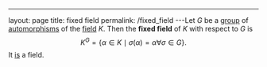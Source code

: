 ---
 layout: page
 title: fixed field
 permalink: /fixed_field
---Let $G$ be a [group](https://defsmath.github.io/DefsMath/group) of [automorphisms](https://defsmath.github.io/DefsMath/automorphism_group) of the [field](https://defsmath.github.io/DefsMath/field) $K$. Then the **fixed field** of $K$ with respect to $G$ is $$K^G = \{\alpha\in K\mid \sigma(\alpha) = \alpha\forall \sigma\in G\}.$$
It [is](https://defsmath.github.io/DefsMath/fixed_field_is_a_field) a field.
